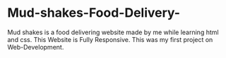 # Mud-shakes-Food-Delivery-
Mud shakes is a food delivering website made by me while learning html and css.
This Website is Fully Responsive.
This was my first project on Web-Development.
